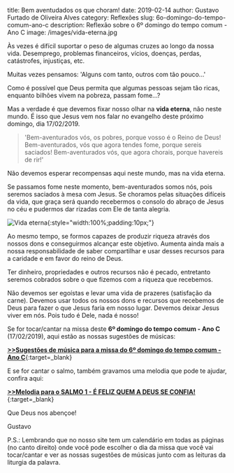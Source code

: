title: Bem aventudados os que choram!
date: 2019-02-14
author: Gustavo Furtado de Oliveira Alves
category: Reflexões
slug: 6o-domingo-do-tempo-comum-ano-c
description: Reflexão sobre o 6º domingo do tempo comum - Ano C
image: /images/vida-eterna.jpg

Às vezes é difícil suportar o peso de algumas cruzes ao longo da nossa vida.
Desemprego, problemas financeiros, vícios, doenças, perdas, catástrofes, injustiças, etc.

Muitas vezes pensamos: 'Alguns com tanto, outros com tão pouco...'

Como é possível que Deus permita que algumas pessoas sejam tão ricas,
enquanto bilhões vivem na pobreza, passam fome...?

Mas a verdade é que devemos fixar nosso olhar na **vida eterna**, não neste mundo.
É isso que Jesus vem nos falar no evangelho deste próximo domingo, dia 17/02/2019.

> 'Bem-aventurados vós, os pobres,
porque vosso é o Reino de Deus!
Bem-aventurados, vós que agora tendes fome,
porque sereis saciados!
Bem-aventurados vós, que agora chorais,
porque havereis de rir!'

Não devemos esperar recompensas aqui neste mundo, mas na vida eterna.

Se passamos fome neste momento, bem-aventurados somos nós, pois seremos saciados à mesa com Jesus.
Se choramos pelas situações difíceis da vida,
que graça será quando recebermos o consolo do abraço de Jesus no céu e pudermos dar rizadas com Ele de tanta alegria.

![Vida eterna](/images/vida-eterna.jpg){:style="width:100%;padding:10px;"}

Ao mesmo tempo, se formos capazes de produzir riqueza através dos nossos dons e conseguirmos alcançar este objetivo.
Aumenta ainda mais a nossa responsabilidade de saber compartilhar
e usar desses recursos para a caridade e em favor do reino de Deus.

Ter dinheiro, propriedades e outros recursos não é pecado,
entretanto seremos cobrados sobre o que fizemos com a riqueza que recebemos.

Não devemos ser egoístas e levar uma vida de prazeres (satisfação da carne).
Devemos usar todos os nossos dons e recursos que recebemos de Deus para fazer o que Jesus faria em nosso lugar.
Devemos deixar Jesus viver em nós. Pois tudo é Dele, nada é nosso!

Se for tocar/cantar na missa deste **6º domingo do tempo comum - Ano C** (17/02/2019), aqui estão as nossas sugestões de músicas:

[**>>Sugestões de música para a missa do 6º domingo do tempo comum - Ano C**](https://musicasparamissa.com.br/sugestoes-para/6o-domingo-do-tempo-comum-ano-c){:target=\_blank}

E se for cantar o salmo, também gravamos uma melodia que pode te ajudar, confira aqui:

[**>>Melodia para o SALMO 1 - É FELIZ QUEM A DEUS SE CONFIA!**](https://musicasparamissa.com.br/musica/salmo-1-e-feliz-quem-a-deus-se-confia/){:target=\_blank}

Que Deus nos abençoe!

Gustavo

P.S.: Lembrando que no nosso site tem um calendário em todas as páginas (no canto direito) onde você pode escolher o dia da missa que você vai tocar/cantar e ver as nossas sugestões de músicas junto com as leituras da liturgia da palavra.
